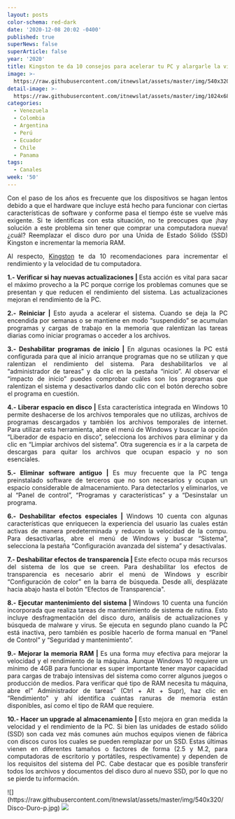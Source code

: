 ```yaml
---
layout: posts
color-schema: red-dark
date: '2020-12-08 20:02 -0400'
published: true
superNews: false
superArticle: false
year: '2020'
title: Kingston te da 10 consejos para acelerar tu PC y alargarle la vida
image: >-
  https://raw.githubusercontent.com/itnewslat/assets/master/img/540x320/Disco-Duro-p.jpg
detail-image: >-
  https://raw.githubusercontent.com/itnewslat/assets/master/img/1024x680/Disco-Duro-g.jpg
categories:
  - Venezuela
  - Colombia
  - Argentina
  - Perú
  - Ecuador
  - Chile
  - Panama
tags:
  - Canales
week: '50'
---
```

<p style="text-align: justify;">Con el paso de los años es frecuente que los dispositivos se hagan lentos debido a que el hardware que incluye está hecho para funcionar con ciertas características de software y conforme pasa el tiempo éste se vuelve más exigente. Si te identificas con esta situación, no te preocupes que ¡hay solución a este problema sin tener que comprar una computadora nueva! ¿cuál? Reemplazar el disco duro por una Unida de Estado Sólido (SSD) Kingston e incrementar la memoria RAM.</p>
<p style="text-align: justify;">Al respecto, <a href="https://www.kingston.com/unitedstates/latam">Kingston</a> te da 10 recomendaciones para incrementar el rendimiento y la velocidad de tu computadora.</p>
<p style="text-align: justify;"><strong>1.- Verificar si hay nuevas actualizaciones | </strong>Esta acción es vital para sacar el máximo provecho a la PC porque corrige los problemas comunes que se presentan y que reducen el rendimiento del sistema. Las actualizaciones mejoran el rendimiento de la PC.</p>
<p style="text-align: justify;"><strong>2.- Reiniciar | </strong>Esto ayuda a acelerar el sistema. Cuando se deja la PC encendida por semanas o se mantiene en modo “suspendido” se acumulan programas y cargas de trabajo en la memoria que ralentizan las tareas diarias como iniciar programas o acceder a los archivos.</p>
<p style="text-align: justify;"><strong>3.- Deshabilitar programas de inicio | </strong>En algunas ocasiones la PC está configurada para que al inicio arranque programas que no se utilizan y que ralentizan el rendimiento del sistema. Para deshabilitarlos ve al “administrador de tareas” y da clic en la pestaña “inicio”. Al observar el “impacto de inicio” puedes comprobar cuáles son los programas que ralentizan el sistema y desactivarlos dando clic con el botón derecho sobre el programa en cuestión.</p>
<p style="text-align: justify;"><strong>4.- Liberar espacio en disco | </strong>Esta característica integrada en Windows 10 permite deshacerse de los archivos temporales que no utilizas, archivos de programas descargados y también los archivos temporales de internet. Para utilizar esta herramienta, abre el menú de Windows y buscar la opción “Liberador de espacio en disco”, selecciona los archivos para eliminar y da clic en “Limpiar archivos del sistema”. Otra sugerencia es ir a la carpeta de descargas para quitar los archivos que ocupan espacio y no son esenciales.</p>
<p style="text-align: justify;"><strong>5.- Eliminar software antiguo | </strong>Es muy frecuente que la PC tenga preinstalado software de terceros que no son necesarios y ocupan un espacio considerable de almacenamiento. Para detectarlos y eliminarlos, ve al “Panel de control”, “Programas y características” y a “Desinstalar un programa.</p>
<p style="text-align: justify;"><strong>6.- Deshabilitar efectos especiales | </strong>Windows 10 cuenta con algunas características que enriquecen la experiencia del usuario las cuales están activas de manera predeterminada y reducen la velocidad de la compu. Para desactivarlas, abre el menú de Windows y buscar “Sistema”, selecciona la pestaña “Configuración avanzada del sistema” y desactívalas.</p>
<p style="text-align: justify;"><strong>7.- Deshabilitar efectos de transparencia | </strong>Este efecto ocupa más recursos del sistema de los que se creen. Para deshabilitar los efectos de transparencia es necesario abrir el menú de Windows y escribir “Configuración de color” en la barra de búsqueda. Desde allí, desplázate hacia abajo hasta el botón “Efectos de Transparencia".</p>
<p style="text-align: justify;"><strong>8.- Ejecutar mantenimiento del sistema | </strong>Windows 10 cuenta una función incorporada que realiza tareas de mantenimiento de sistema de rutina. Esto incluye desfragmentación del disco duro, análisis de actualizaciones y búsqueda de malware y virus. Se ejecuta en segundo plano cuando la PC está inactiva, pero también es posible hacerlo de forma manual en “Panel de Control” y “Seguridad y mantenimiento”.</p>
<p style="text-align: justify;"><strong>9.- Mejorar la memoria RAM | </strong>Es una forma muy efectiva para mejorar la velocidad y el rendimiento de la máquina. Aunque Windows 10 requiere un mínimo de 4GB para funcionar es super importante tener mayor capacidad para cargas de trabajo intensivas del sistema como correr algunos juegos o producción de medios. Para verificar qué tipo de RAM necesita tu máquina, abre el” Administrador de tareas” (Ctrl + Alt + Supr), haz clic en “Rendimiento" y ahí identifica cuántas ranuras de memoria están disponibles, así como el tipo de RAM que requiere.</p>
<p style="text-align: justify;"><strong>10.- Hacer un upgrade al almacenamiento | </strong>Esto mejora en gran medida la velocidad y el rendimiento de la PC. Si bien las unidades de estado sólido (SSD) son cada vez más comunes aún muchos equipos vienen de fábrica con discos curos los cuales se pueden remplazar por un SSD. Estas últimas vienen en diferentes tamaños o factores de forma (2.5 y M.2, para computadoras de escritorio y portátiles, respectivamente) y dependen de los requisitos del sistema del PC. Cabe destacar que es posible transferir todos los archivos y documentos del disco duro al nuevo SSD, por lo que no se pierde tu información.</p>
![](https://raw.githubusercontent.com/itnewslat/assets/master/img/540x320/Disco-Duro-p.jpg)

<img src="https://tracker.metricool.com/c3po.jpg?hash=56f88a41e39ab42c063cc51676587a04"/>